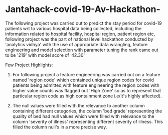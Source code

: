 # Jantahack-covid-19-Av-Hackathon-
The following project was carried out to predict the stay period for covid-19 patients wrt to various hospital data being collected, including the information related to hospital facility, hospital region, patient region etc, following project was the part of national level hackathon conducted by 'analytics vidhya' with the use of appropriate data wrangling, feature engineering and model selection with parameter tuning the rank came out to be '219' with model score of '42.30'

Few Project Highlights:

1. For following project a feature engineering was carried out on a feature named 'region code' which contained unique region codes for covid patients being admitted,with feature engineering the region codes with higher value counts was flagged out 'High Zone' so as to represent that particular region code as high containment zone i.e(it's highly 
affected).

2. The null values were filled with the relevance to another column containing different categories, the column 'bed grade' representing the quality of bed had null values which were filled with relevance to the column 'severity of illness' representing different severity of illness. This filled the column null's in a more precise way. 

